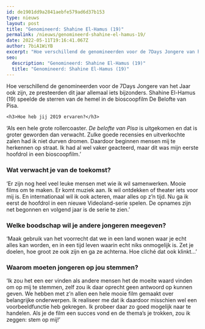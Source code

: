 ```yaml
---
id: de1901dd9a2841aebfe579ad6d37b153
type: nieuws
layout: post
title: "Genomineerd: Shahine El-Hamus (19)"
permalink: /nieuws/genomineerd-shahine-el-hamus-19/
date: 2022-05-11T19:16:41.067Z
author: 7biA1WiYB
excerpt: "Hoe verschillend de genomineerden voor de 7Days Jongere van het Jaar ook zijn, ze presteerden dit jaar allemaal iets bijzonders. Shahine El-Hamus (19) speelde de sterren van de hemel in de bioscoopfilm De Belofte van Pisa.  "
seo:
  description: "Genomineerd: Shahine El-Hamus (19)"
  title: "Genomineerd: Shahine El-Hamus (19)"
---
```

Hoe verschillend de genomineerden voor de 7Days Jongere van het Jaar ook zijn, ze presteerden dit jaar allemaal iets bijzonders. Shahine El-Hamus (19) speelde de sterren van de hemel in de bioscoopfilm De Belofte van Pisa.  

    <h3>Hoe heb jij 2019 ervaren?</h3>
<p>‘Als een hele grote rollercoaster. <em>De belofte van Pisa</em> is uitgekomen en dat is groter geworden dan verwacht. Zulke goede recensies en uitverkochte zalen had ik niet durven dromen. Daardoor beginnen mensen mij te herkennen op straat. Ik had al wel vaker geacteerd, maar dit was mijn eerste hoofdrol in een bioscoopfilm.’</p>
<h3>Wat verwacht je van de toekomst?</h3>
<p>‘Er zijn nog heel veel leuke mensen met wie ik wil samenwerken. Mooie films om te maken. Er komt muziek aan. Ik wil ontdekken of theater iets voor mij is. En internationaal wil ik ook acteren, maar alles op z’n tijd. Nu ga ik eerst de hoofdrol in een nieuwe Videoland-serie spelen. De opnames zijn net begonnen en volgend jaar is de serie te zien.’</p>
<h3>Welke boodschap wil je andere jongeren meegeven?</h3>
<p>‘Maak gebruik van het voorrecht dat we in een land wonen waar je echt alles kan worden, en in een tijd leven waarin echt niks onmogelijk is. Zet je doelen, hoe groot ze ook zijn en ga ze achterna. Hoe cliché dat ook klinkt...’</p>
<h3>Waarom moeten jongeren op jou stemmen?</h3>
<p>‘Ik zou het een eer vinden als andere mensen het de moeite waard vinden om op mij te stemmen, zelf zou ik daar oprecht geen antwoord op kunnen geven. We hebben met z’n allen een hele mooie film gemaakt over belangrijke onderwerpen. Ik realiseer me dat ik daardoor misschien wel een voorbeeldfunctie heb gekregen. Ik probeer daar zo goed mogelijk naar te handelen. Als je de film een succes vond en de thema’s je trokken, zou ik zeggen: stem op mij!’</p>  
